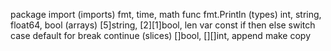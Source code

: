 package
import
(imports) fmt, time, math
func
fmt.Println
(types) int, string, float64, bool
(arrays) [5]string, [2][1]bool, len
var
const
if
then
else
switch
case
default
for
break
continue
(slices) []bool, [][]int, append
make
copy




